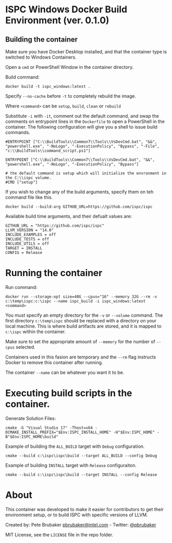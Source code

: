 # ISPC Windows Docker Build Environment (ver. 0.1.0)

## Building the container

Make sure you have Docker Desktop installed, and that the container type is switched to Windows Containers.

Open a `cmd` or PowerShell Window in the container directory.

Build command: 

    docker build -t ispc_windows:latest .

Specify `--no-cache` before `-t` to completely rebuild the image.

Where `<command>` can be `setup`, `build`, `clean` or `rebuild`

Substitute `-i` with `-it`, comment out the default command, and swap the comments on entrypoint lines in the `Dockerfile` to open a PowerShell in the container.  The following configuration will give you a shell to issue build commands.
   
    #ENTRYPOINT ["C:\\BuildTools\\Common7\\Tools\\VsDevCmd.bat", "&&", "powershell.exe", "-NoLogo", "-ExecutionPolicy", "Bypass", "-File", "c:\\BuildTools\\command_script.ps1"]

    ENTRYPOINT ["C:\\BuildTools\\Common7\\Tools\\VsDevCmd.bat", "&&", "powershell.exe", "-NoLogo", "-ExecutionPolicy", "Bypass"]

    # the default command is setup which will initialize the envronment in the C:\\ispc volume.
    #CMD ["setup"]

If you wish to change any of the build arguments, specify them on teh command file like this.

    docker build --build-arg GITHUB_URL=https://github.com/ispc/ispc

Available build time arguments, and their defualt values are:

    GITHUB_URL = "https://github.com/ispc/ispc"
    LLVM_VERSION = "14.0"
    INCLUDE_EXAMPLES = off
    INCLUDE_TESTS = off
    INCLUDE_UTILS = off
    TARGET = INSTALL
    CONFIG = Release

# Running the container

Run command: 

    docker run --storage-opt size=40G --cpus="16" --memory 32G --rm -v c:\temp\ispc:c:\ispc --name ispc_build -i ispc_windows:latest <command>

You must specify an empty directory for the `-v` or `--volume` command.  The first directory `c:\temp\ispc` should be replaced with a directory on your local machine.  This is where build artifacts are stored, and it is mapped to `c:\ispc` within the container.

Make sure to set the appropriate amount of `--memory` for the number of `--cpus` selected.

Containers used in this fasion are temporary and the `--rm` flag instructs Docker to remove this container after running.

The container `--name` can be whatever you want it to be.

# Executing build scripts in the container.

Generate Solution Files:

    cmake -G "Visual Studio 17" -Thost=x64 -DCMAKE_INSTALL_PREFIX="$Env:ISPC_INSTALL_HOME" -H"$Env:ISPC_HOME" -B"$Env:ISPC_HOME\build"

Example of building the `ALL_BUILD` target with `Debug` configuration.
    
    cmake --build c:\ispc\ispc\build --target ALL_BUILD --config Debug

Example of building `INSTALL` target with `Release` configuraiton.

    cmake --build c:\ispc\ispc\build --target INSTALL --config Release

# About

This container was developed to make it easier for contributors to get their environment setup, or to build ISPC with specific versions of LLVM.

Created by: Pete Brubaker <pbrubaker@intel.com> - Twitter: [@pbrubaker](https://twitter.com/pbrubaker)

MIT License, see the `LICENSE` file in the repo folder.
